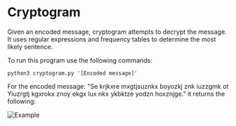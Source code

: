 # Cryptogram
 
Given an encoded message, cryptogram attempts to decrypt the message.  It uses regular expressions and frequency tables to determine the most likely sentence.

  To run this program use the following commands:

    python3 cryptogram.py '[Encoded message]'
  
For the encoded message: "Se krjkxre mxgtjsuznkx boyozkj znk iuzzgmk ot Yiuzrgtj kgxrokx znoy ekgx lux nkx ykbktze yodzn hoxznjge." it returns the following:

![Example](https://raw.githubusercontent.com/z-ng/Artificial_Intelligence/main/Cryptogram/example.gif)
